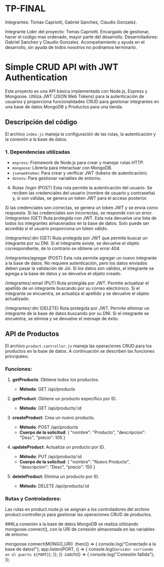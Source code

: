 # TP-FINAL
 Integrantes: Tomas Capriotti, Gabriel Sanchez, Claudio Gonzalez.

 Integrante Lider del proyecto: Tomas Capriotti. Encargado de gestionar, hacer el codigo mas ordenado, mayor parte del desarrollo.
 Desarrolladores: Gabriel Sanchez y Claudio Gonzalez. Acompañamiento y ayuda en el desarrollo, sin ayuda de todos nosotros no podriamos terminarlo. 
 
 
# Simple CRUD API with JWT Authentication

Este proyecto es una API básica implementada con Node.js, Express y Mongoose. Utiliza JWT (JSON Web Tokens) para la autenticación de usuarios y proporciona funcionalidades CRUD para gestionar integrantes en una base de datos MongoDB y Productos para una tienda.

## Descripción del código

El archivo `index.js` maneja la configuración de las rutas, la autenticación y la conexión a la base de datos.

### 1. **Dependencias utilizadas**
- `express`: Framework de Node.js para crear y manejar rutas HTTP.
- `mongoose`: Librería para interactuar con MongoDB.
- `jsonwebtoken`: Para crear y verificar JWT (tokens de autenticación).
- `dotenv`: Para gestionar variables de entorno.


4. Rutas
/login (POST)
Esta ruta permite la autenticación del usuario. Se reciben las credenciales del usuario (nombre de usuario y contraseña) y, si son válidas, se genera un token JWT para el acceso posterior.

Si las credenciales son correctas, se genera un token JWT y se envía como respuesta.
Si las credenciales son incorrectas, se responde con un error.
/integrantes (GET)
Ruta protegida con JWT. Esta ruta devuelve una lista de todos los integrantes almacenados en la base de datos. Solo puede ser accedida si el usuario proporciona un token válido.

/integrantes/:dni (GET)
Ruta protegida por JWT que permite buscar un integrante por su DNI. Si el integrante existe, se devuelve el objeto correspondiente, de lo contrario se obtiene un error 404.

/integrantes/agregar (POST)
Esta ruta permite agregar un nuevo integrante a la base de datos. No requiere autenticación, pero los datos enviados deben pasar la validación de Joi. Si los datos son válidos, el integrante se agrega a la base de datos y se devuelve el objeto creado.

/integrantes/:email (PUT)
Ruta protegida por JWT. Permite actualizar el apellido de un integrante buscando por su correo electrónico. Si el integrante se encuentra, se actualiza el apellido y se devuelve el objeto actualizado.

/integrantes/:dni (DELETE)
Ruta protegida por JWT. Permite eliminar un integrante de la base de datos buscando por su DNI. Si el integrante se encuentra, se elimina y se devuelve el mensaje de éxito.

## API de Productos

El archivo `product.controller.js` maneja las operaciones CRUD para los productos en la base de datos. A continuación se describen las funciones principales:

### Funciones:

1. **getProducts**: Obtiene todos los productos.
   - **Método**: GET /api/products
   
2. **getProduct**: Obtiene un producto específico por ID.
   - **Método**: GET /api/products/:id

3. **createProduct**: Crea un nuevo producto.
   - **Método**: POST /api/products
   - **Cuerpo de la solicitud**: { "nombre": "Producto", "descripcion": "Desc", "precio": 100 }

4. **updateProduct**: Actualiza un producto por ID.
   - **Método**: PUT /api/products/:id
   - **Cuerpo de la solicitud**: { "nombre": "Nuevo Producto", "descripcion": "Desc", "precio": 150 }

5. **deleteProduct**: Elimina un producto por ID.
   - **Método**: DELETE /api/products/:id

### Rutas y Controladores:
Las rutas en product.route.js se asignan a los controladores del archivo product.controller.js para gestionar las operaciones CRUD de productos.

###La conexión a la base de datos MongoDB se realiza utilizando mongoose.connect(), con la URI de conexión almacenada en las variables de entorno:

mongoose.connect(MONGO_URI)
  .then(() => {
    console.log("Conectado a la base de datos!");
    app.listen(PORT, () => {
      console.log(`Servidor corriendo en el puerto ${PORT}`);
    });
  })
  .catch(() => {
    console.log("Conexión fallida");
  });
